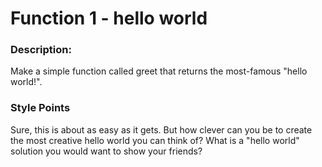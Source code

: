 # Function 1 - hello world

### Description:
Make a simple function called greet that returns the most-famous "hello world!".

### Style Points
Sure, this is about as easy as it gets. But how clever can you be to create the most creative hello world you can think of? What is a "hello world" solution you would want to show your friends?
